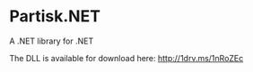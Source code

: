 Partisk.NET
===========

A .NET library for .NET

The DLL is available for download here: <a href="http://1drv.ms/1nRoZEc">http://1drv.ms/1nRoZEc</a>